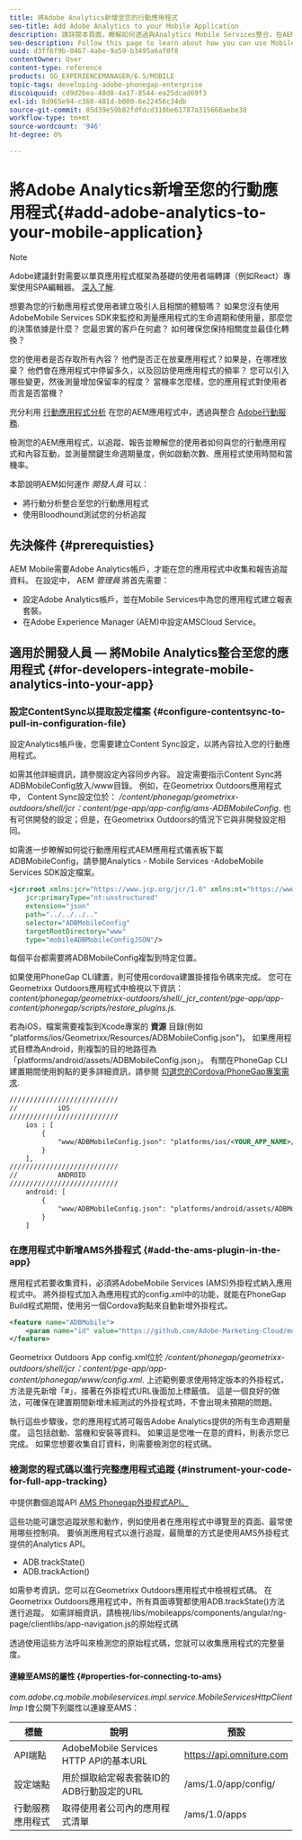 ```yaml
---
title: 將Adobe Analytics新增至您的行動應用程式
seo-title: Add Adobe Analytics to your Mobile Application
description: 請詳閱本頁面，瞭解如何透過與Analytics Mobile Services整合，在AEM應用程式中使用行動應用程式Adobe。
seo-description: Follow this page to learn about how you can use Mobile App Analytics in your AEM Apps by integrating with Adobe Mobile Services.
uuid: d3ff6f9b-0467-4abe-9a59-b3495a6af0f8
contentOwner: User
content-type: reference
products: SG_EXPERIENCEMANAGER/6.5/MOBILE
topic-tags: developing-adobe-phonegap-enterprise
discoiquuid: cd9d2bea-48d8-4a17-8544-ea25dcad69f3
exl-id: 8d965e94-c368-481d-b000-6e22456c34db
source-git-commit: 85d39e59b82fdfdcd310be61787a315668aebe38
workflow-type: tm+mt
source-wordcount: '946'
ht-degree: 0%

---
```


# 將Adobe Analytics新增至您的行動應用程式{#add-adobe-analytics-to-your-mobile-application}

>[!NOTE]
>
>Adobe建議針對需要以單頁應用程式框架為基礎的使用者端轉譯（例如React）專案使用SPA編輯器。 [深入了解](/help/sites-developing/spa-overview.md).

想要為您的行動應用程式使用者建立吸引人且相關的體驗嗎？ 如果您沒有使用AdobeMobile Services SDK來監控和測量應用程式的生命週期和使用量，那麼您的決策依據是什麼？ 您最忠實的客戶在何處？ 如何確保您保持相關度並最佳化轉換？

您的使用者是否存取所有內容？ 他們是否正在放棄應用程式？如果是，在哪裡放棄？ 他們會在應用程式中停留多久，以及回訪使用應用程式的頻率？ 您可以引入哪些變更，然後測量增加保留率的程度？ 當機率怎麼樣，您的應用程式對使用者而言是否當機？

充分利用 [行動應用程式分析](https://www.adobe.com/ca/solutions/digital-analytics/mobile-web-apps-analytics.html) 在您的AEM應用程式中，透過與整合 [Adobe行動服務](https://www.adobe.com/marketing-cloud/mobile-marketing.html).

檢測您的AEM應用程式，以追蹤、報告並瞭解您的使用者如何與您的行動應用程式和內容互動，並測量關鍵生命週期量度，例如啟動次數、應用程式使用時間和當機率。

本節說明AEM如何運作 *開發人員* 可以：

* 將行動分析整合至您的行動應用程式
* 使用Bloodhound測試您的分析追蹤

## 先決條件 {#prerequisties}

AEM Mobile需要Adobe Analytics帳戶，才能在您的應用程式中收集和報告追蹤資料。 在設定中， AEM *管理員* 將首先需要：

* 設定Adobe Analytics帳戶，並在Mobile Services中為您的應用程式建立報表套裝。
* 在Adobe Experience Manager (AEM)中設定AMSCloud Service。

## 適用於開發人員 — 將Mobile Analytics整合至您的應用程式 {#for-developers-integrate-mobile-analytics-into-your-app}

### 設定ContentSync以提取設定檔案 {#configure-contentsync-to-pull-in-configuration-file}

設定Analytics帳戶後，您需要建立Content Sync設定，以將內容拉入您的行動應用程式。

如需其他詳細資訊，請參閱設定內容同步內容。 設定需要指示Content Sync將ADBMobileConfig放入/www目錄。 例如，在Geometrixx Outdoors應用程式中， Content Sync設定位於： */content/phonegap/geometrixx-outdoors/shell/jcr：content/pge-app/app-config/ams-ADBMobileConfig*. 也有可供開發的設定；但是，在Geometrixx Outdoors的情況下它與非開發設定相同。

如需進一步瞭解如何從行動應用程式AEM應用程式儀表板下載ADBMobileConfig，請參閱Analytics - Mobile Services -AdobeMobile Services SDK設定檔案。

```xml
<jcr:root xmlns:jcr="https://www.jcp.org/jcr/1.0" xmlns:nt="https://www.jcp.org/jcr/nt/1.0"
    jcr:primaryType="nt:unstructured"
    extension="json"
    path="../../../.."
    selector="ADBMobileConfig"
    targetRootDirectory="www"
    type="mobileADBMobileConfigJSON"/>
```

每個平台都需要將ADBMobileConfig複製到特定位置。

如果使用PhoneGap CLI建置，則可使用cordova建置掛接指令碼來完成。 您可在Geometrixx Outdoors應用程式中檢視以下資訊：*content/phonegap/geometrixx-outdoors/shell/_jcr_content/pge-app/app-content/phonegap/scripts/restore_plugins.js.*

若為iOS，檔案需要複製到Xcode專案的 **資源** 目錄(例如 &quot;platforms/ios/Geometrixx/Resources/ADBMobileConfig.json&quot;)。 如果應用程式目標為Android，則複製的目的地路徑為「platforms/android/assets/ADBMobileConfig.json」。 有關在PhoneGap CLI建置期間使用鉤點的更多詳細資訊，請參閱 [勾選您的Cordova/PhoneGap專案需求](https://gist.github.com/jlcarvalho/22402d013bc72f795d45a01836ce735c).

```xml
///////////////////////////
//          iOS
///////////////////////////
    ios : [
        {
            "www/ADBMobileConfig.json": "platforms/ios/<YOUR_APP_NAME>/Resources/ADBMobileConfig.json"
        }
    ],
///////////////////////////
//          ANDROID
///////////////////////////
    android: [
        {
            "www/ADBMobileConfig.json": "platforms/android/assets/ADBMobileConfig.json"
        }
    ]
```

### 在應用程式中新增AMS外掛程式 {#add-the-ams-plugin-in-the-app}

應用程式若要收集資料，必須將AdobeMobile Services (AMS)外掛程式納入應用程式中。 將外掛程式加入為應用程式的config.xml中的功能，就能在PhoneGap Build程式期間，使用另一個Cordova鉤點來自動新增外掛程式。

```xml
<feature name="ADBMobile">
    <param name="id" value="https://github.com/Adobe-Marketing-Cloud/mobile-services#0482f9cedf90c98a8d4b07219ece1933b2e46a60"/>
</feature>
```

Geometrixx Outdoors App config.xml位於 */content/phonegap/geometrixx-outdoors/shell/jcr：content/pge-app/app-content/phonegap/www/config.xml*. 上述範例要求使用特定版本的外掛程式，方法是先新增「#」，接著在外掛程式URL後面加上標籤值。 這是一個良好的做法，可確保在建置期間新增未經測試的外掛程式時，不會出現未預期的問題。

執行這些步驟後，您的應用程式將可報告Adobe Analytics提供的所有生命週期量度。 這包括啟動、當機和安裝等資料。 如果這是您唯一在意的資料，則表示您已完成。 如果您想要收集自訂資料，則需要檢測您的程式碼。

### 檢測您的程式碼以進行完整應用程式追蹤 {#instrument-your-code-for-full-app-tracking}

中提供數個追蹤API [AMS Phonegap外掛程式API。](https://experienceleague.adobe.com/docs/mobile-services/ios/phonegap-ios/phonegap-methods.html)

這些功能可讓您追蹤狀態和動作，例如使用者在應用程式中導覽至的頁面、最常使用哪些控制項。 要偵測應用程式以進行追蹤，最簡單的方式是使用AMS外掛程式提供的Analytics API。

* ADB.trackState()
* ADB.trackAction()

如需參考資訊，您可以在Geometrixx Outdoors應用程式中檢視程式碼。 在Geometrixx Outdoors應用程式中，所有頁面導覽都使用ADB.trackState()方法進行追蹤。 如需詳細資訊，請檢視/libs/mobileapps/components/angular/ng-page/clientlibs/app-navigation.js的原始程式碼

透過使用這些方法呼叫來檢測您的原始程式碼，您就可以收集應用程式的完整量度。

#### 連線至AMS的屬性 {#properties-for-connecting-to-ams}

*com.adobe.cq.mobile.mobileservices.impl.service.MobileServicesHttpClientImp* l會公開下列屬性以連線至AMS：

| **標籤** | **說明** | **預設** |
|---|---|---|
| API端點 | AdobeMobile Services HTTP API的基本URL | https://api.omniture.com |
| 設定端點 | 用於擷取給定報表套裝ID的ADB行動設定的URL | /ams/1.0/app/config/ |
| 行動服務應用程式 | 取得使用者公司內的應用程式清單 | /ams/1.0/apps |
